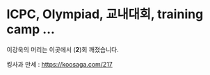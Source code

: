 # ICPC, Olympiad, 교내대회, training camp ... #

이강욱의 머리는 이곳에서 (**2**)회 깨졌습니다.


킹사과 만세 : https://koosaga.com/217
